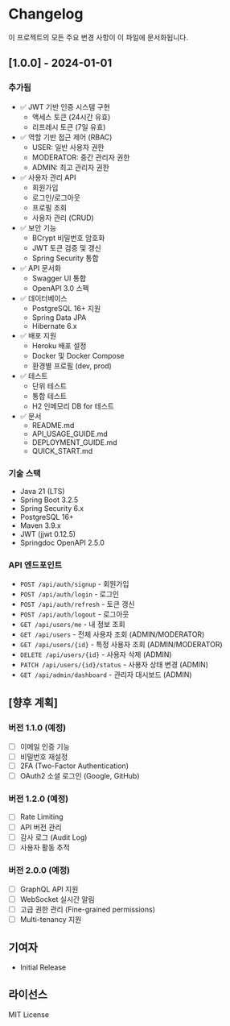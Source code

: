 # Changelog

이 프로젝트의 모든 주요 변경 사항이 이 파일에 문서화됩니다.

## [1.0.0] - 2024-01-01

### 추가됨

- ✅ JWT 기반 인증 시스템 구현
  - 액세스 토큰 (24시간 유효)
  - 리프레시 토큰 (7일 유효)
- ✅ 역할 기반 접근 제어 (RBAC)
  - USER: 일반 사용자 권한
  - MODERATOR: 중간 관리자 권한
  - ADMIN: 최고 관리자 권한
- ✅ 사용자 관리 API
  - 회원가입
  - 로그인/로그아웃
  - 프로필 조회
  - 사용자 관리 (CRUD)
- ✅ 보안 기능
  - BCrypt 비밀번호 암호화
  - JWT 토큰 검증 및 갱신
  - Spring Security 통합
- ✅ API 문서화
  - Swagger UI 통합
  - OpenAPI 3.0 스펙
- ✅ 데이터베이스
  - PostgreSQL 16+ 지원
  - Spring Data JPA
  - Hibernate 6.x
- ✅ 배포 지원
  - Heroku 배포 설정
  - Docker 및 Docker Compose
  - 환경별 프로필 (dev, prod)
- ✅ 테스트
  - 단위 테스트
  - 통합 테스트
  - H2 인메모리 DB for 테스트
- ✅ 문서
  - README.md
  - API_USAGE_GUIDE.md
  - DEPLOYMENT_GUIDE.md
  - QUICK_START.md

### 기술 스택

- Java 21 (LTS)
- Spring Boot 3.2.5
- Spring Security 6.x
- PostgreSQL 16+
- Maven 3.9.x
- JWT (jjwt 0.12.5)
- Springdoc OpenAPI 2.5.0

### API 엔드포인트

- `POST /api/auth/signup` - 회원가입
- `POST /api/auth/login` - 로그인
- `POST /api/auth/refresh` - 토큰 갱신
- `POST /api/auth/logout` - 로그아웃
- `GET /api/users/me` - 내 정보 조회
- `GET /api/users` - 전체 사용자 조회 (ADMIN/MODERATOR)
- `GET /api/users/{id}` - 특정 사용자 조회 (ADMIN/MODERATOR)
- `DELETE /api/users/{id}` - 사용자 삭제 (ADMIN)
- `PATCH /api/users/{id}/status` - 사용자 상태 변경 (ADMIN)
- `GET /api/admin/dashboard` - 관리자 대시보드 (ADMIN)

## [향후 계획]

### 버전 1.1.0 (예정)

- [ ] 이메일 인증 기능
- [ ] 비밀번호 재설정
- [ ] 2FA (Two-Factor Authentication)
- [ ] OAuth2 소셜 로그인 (Google, GitHub)

### 버전 1.2.0 (예정)

- [ ] Rate Limiting
- [ ] API 버전 관리
- [ ] 감사 로그 (Audit Log)
- [ ] 사용자 활동 추적

### 버전 2.0.0 (예정)

- [ ] GraphQL API 지원
- [ ] WebSocket 실시간 알림
- [ ] 고급 권한 관리 (Fine-grained permissions)
- [ ] Multi-tenancy 지원

## 기여자

- Initial Release

## 라이선스

MIT License
